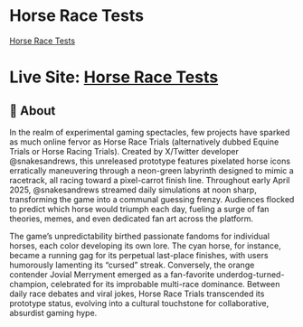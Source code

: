 # Horse Race Tests

[Horse Race Tests](/screen-1.jpg)

# Live Site: [Horse Race Tests](https://horseracetests.io)


## 📖 About

In the realm of experimental gaming spectacles, few projects have sparked as much online fervor as Horse Race Trials (alternatively dubbed Equine Trials or Horse Racing Trials). Created by X/Twitter developer @snakesandrews, this unreleased prototype features pixelated horse icons erratically maneuvering through a neon-green labyrinth designed to mimic a racetrack, all racing toward a pixel-carrot finish line. Throughout early April 2025, @snakesandrews streamed daily simulations at noon sharp, transforming the game into a communal guessing frenzy. Audiences flocked to predict which horse would triumph each day, fueling a surge of fan theories, memes, and even dedicated fan art across the platform.

The game’s unpredictability birthed passionate fandoms for individual horses, each color developing its own lore. The cyan horse, for instance, became a running gag for its perpetual last-place finishes, with users humorously lamenting its “cursed” streak. Conversely, the orange contender Jovial Merryment emerged as a fan-favorite underdog-turned-champion, celebrated for its improbable multi-race dominance. Between daily race debates and viral jokes, Horse Race Trials transcended its prototype status, evolving into a cultural touchstone for collaborative, absurdist gaming hype.

